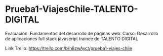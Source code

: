 # Prueba1-ViajesChile-TALENTO-DIGITAL
Evaluación: Fundamentos del desarrollo de páginas web.
Curso: Desarrollo de aplicaciones full stack javascript trainee de TALENTO DIGITAL

Link Trello: https://trello.com/b/h8zwAyct/prueba1-viajes-chile
